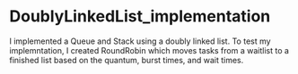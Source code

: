 # DoublyLinkedList_implementation

I implemented a Queue and Stack using a doubly linked list. To test my implemntation,
I created RoundRobin which moves tasks from a waitlist to a finished list based on the 
quantum, burst times, and wait times.
